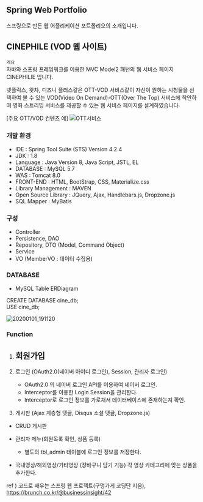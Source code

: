 ## Spring Web Portfolio
스프링으로 만든 웹 어플리케이션 포트폴리오의 소개입니다.

## CINEPHILE (VOD 웹 사이트)

`개요`<br>
자바와 스프링 프레임워크를 이용한 MVC Model2 패턴의 웹 서비스 페이지 CINEPHILIE 입니다.

넷플릭스, 왓챠, 디즈니 플러스같은 OTT-VOD 서비스같이
자신이 원하는 시청물을 선택하여 볼 수 있는 VOD(Video On Demand)-OTT(Over The Top)
서비스에 착안하여 영화 스트리밍 서비스를 제공할 수 있는 웹 서비스 페이지를 설계하였습니다.

[주요 OTT/VOD 컨텐츠 예]
![OTT서비스](https://user-images.githubusercontent.com/44256670/71643024-2d7e0800-2cf7-11ea-8bc7-ec6c14aeec4f.jpg)

### 개발 환경
- IDE : Spring Tool Suite (STS) Version 4.2.4
- JDK : 1.8
- Language : Java Version 8, Java Script, JSTL, EL
- DATABASE : MySQL 5.7
- WAS : Tomcat 8.0
- FRONT-END : HTML, BootStrap, CSS, Materialize.css
- Library Management : MAVEN
- Open Source Library : JQuery, Ajax, Handlebars.js, Dropzone.js
- SQL Mapper : MyBatis

### 구성
  - Controller
  - Persistence, DAO
  - Repository, DTO (Model, Command Object)
  - Service
  - VO (MemberVO : 데이터 수집용)
  
### DATABASE
- MySQL Table ERDiagram

CREATE DATABASE cine_db;<br>
USE cine_db;

![20200101_191120](https://user-images.githubusercontent.com/44256670/71642596-3d92e900-2cf1-11ea-9d79-4b7335cba3bf.jpg)

### Function
1. 회원가입
    - 

2. 로그인 (OAuth2.0(네이버 아이디 로그인), Session, 관리자 로그인)
    - OAuth2.0 의 네이버 로그인 API를 이용하여 네이버 로그인.
    - Interceptor를 이용한 Login Session을 관리한다.
    - Interceptor로 로그인 정보를 가로채서 데이터베이스에 존재하는지 확인.

3. 게시판 (Ajax 계층형 댓글, Disqus 소셜 댓글, Dropzone.js)
  - CRUD 게시판

- 관리자 메뉴(회원목록 확인, 상품 등록)
  - 별도의 tbl_admin 테이블에 로그인 정보를 저장한다.

- 국내영상/해외영상/기타영상 (장바구니 담기 기능)
  각 영상 카테고리에 맞는 상품을 추가한다.

ref ) 코드로 배우는 스프링 웹 프로젝트(구멍가게 코딩단 지음),<br>
https://brunch.co.kr/@businessinsight/42
